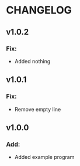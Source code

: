 # CHANGELOG

## v1.0.2
### Fix:
- Added nothing

## v1.0.1
### Fix:
- Remove empty line

## v1.0.0
### Add:
- Added example program
